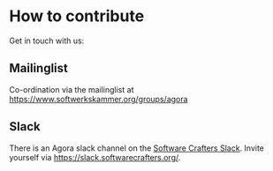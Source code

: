 # How to contribute

Get in touch with us:

Mailinglist
-------------

Co-ordination via the mailinglist at https://www.softwerkskammer.org/groups/agora

Slack
-----

There is an Agora slack channel on the [Software Crafters Slack](https://softwarecrafters.slack.com/messages/agora/). Invite yourself via https://slack.softwarecrafters.org/.

